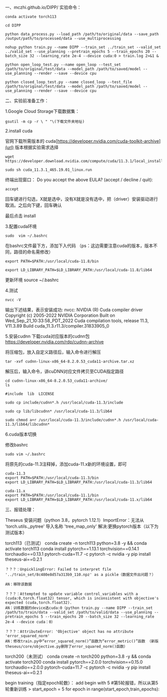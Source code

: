 一、mczhi.github.io/DIPP/ 实验命令：

	conda activate torch113

	cd DIPP

	python data_process.py --load_path /path/to/original/data --save_path /output/path/to/processed/data --use_multiprocessing

	nohup python train.py --name DIPP --train_set ../train_set --valid_set ../valid_set --use_planning --pretrain_epochs 5 --train_epochs 20 --batch_size 32 --learning_rate 2e-4 --device cuda:0 > train.log 2>&1 &

	python open_loop_test.py --name open_loop --test_set /path/to/original/test/data --model_path /path/to/saved/model --use_planning --render --save --device cpu

	python closed_loop_test.py --name closed_loop --test_file /path/to/original/test/data --model_path /path/to/saved/model --use_planning --render --save --device cpu

二、实验前准备工作：

1.Google Cloud Storage下载数据集：

	gsutil -m cp -r \ " "\(下载文件夹地址)

2.install cuda

官网下载所需版本的 cuda[https://developer.nvidia.com/cuda-toolkit-archive](url)
版本根据实验需求选择

	wget https://developer.download.nvidia.com/compute/cuda/11.3.1/local_installers/cuda_11.3.1_465.19.01_linux.run 

	sudo sh cuda_11.3.1_465.19.01_linux.run

终端出现窗口：
Do you accept the above EULA? (accept / decline / quit):

	accept

回车键进行勾选，X就是选中，没有X就是没有选中，把（driver）安装驱动进行取消。之后向下键，回车确认

最后点击 install

3.配置cuda环境

	sudo  vim ~/.bashrc 

在bashrc文件最下方，添加下入代码
（ps：这边需要注意cuda的版本，版本不同，路径的命名需修改）

	export PATH=$PATH:/usr/local/cuda-11.8/bin

	export LD_LIBRARY_PATH=$LD_LIBRARY_PATH:/usr/local/cuda-11.8/lib64

更新环境
	source ~/.bashrc

4.测试

	nvcc -V

输出下述结果，表示安装成功:
	nvcc: NVIDIA (R) Cuda compiler driver
	Copyright (c) 2005-2022 NVIDIA Corporation
	Built on Wed_Sep_21_10:33:58_PDT_2022
	Cuda compilation tools, release 11.3, V11.3.89
	Build cuda_11.3.r11.3/compiler.31833905_0

5.安装cudnn
下载cuda对应版本的cudnn包 https://developer.nvidia.com/rdp/cudnn-archive

将压缩包，放入自定义路径后，输入命令进行解压

	tar -xvf cudnn-linux-x86_64-8.2.0.53_cuda11-archive.tar.xz 

解压后，输入命令，讲cuDNN对应文件拷贝至CUDA指定路径

	cd cudnn-linux-x86_64-8.2.0.53_cuda11-archive/
	ls

	#include  lib  LICENSE

	sudo cp include/cudnn*.h /usr/local/cuda-11.3/include

	sudo cp lib/libcudnn* /usr/local/cuda-11.3/lib64

	sudo chmod a+r /usr/local/cuda-11.3/include/cudnn*.h /usr/local/cuda-11.3/lib64/libcudnn*

6.cuda版本切换

修改bashrc

	sudo vim ~/.bashrc

将原先的cuda-11.3注释掉，添加cuda-11.x新的环境设置，即可

	cuda-11.3
	export PATH=$PATH:/usr/local/cuda-11.3/bin
	export LD_LIBRARY_PATH=$LD_LIBRARY_PATH:/usr/local/cuda-11.3/lib64

	cuda-11.x
	export PATH=$PATH:/usr/local/cuda-11.1/bin
	export LD_LIBRARY_PATH=$LD_LIBRARY_PATH:/usr/local/cuda-11.x/lib64

三、报错处理：

Theseus 安装问题（python 3.8，pytorch 1.12.1）ImportError：无法从 'torch.utils._pytree' 导入名称 'tree_map_only'
解决:更换pytorch版本（以下为测试版本）

torch113（已测试）
	conda create -n torch113 python=3.8 -y && conda activate torch113
	conda install pytorch==1.13.1 torchvision==0.14.1 torchaudio==0.13.1 pytorch-cuda=11.7 -c pytorch -c nvidia -y
	pip install theseus-ai==0.2.1

	？？？：UnpicklingError: Failed to interpret file '../train_set/8c480e8d57a313b9_110.npz' as a pickle（数据文件出问题？）
	
	AN：移除该数据
	
	？？？：Attempted to update variable control_variables with a (cuda:0,torch.float32) tensor, which is inconsistent with objective's expected (cuda,torch.float32).
	AN：训练数据的device选cuda:0（python train.py --name DIPP --train_set /path/to/train/data --valid_set /path/to/valid/data --use_planning --pretrain_epochs 5 --train_epochs 20 --batch_size 32 --learning_rate 2e-4 --device cuda：0）
	
	？？？：AttributeError: 'Objective' object has no attribute 'error_squared_norm'
	AN：修改train.py中“error_squared_norm()”函数为“error_metric()”函数 （新版theseus/core/objective.py删除了error_squared_norm()函数）


torch200（未测试）
	conda create -n torch200 python=3.8 -y && conda activate torch200
	conda install pytorch==2.0.0 torchvision==0.15.0 torchaudio==2.0.0 pytorch-cuda=11.7 -c pytorch -c nvidia -y
	pip install theseus-ai==0.2.1



begin training（指定epoch轮数）：
  add begin with 5 #第5轮报错，所以从第5轮重新训练
    > start_epoch = 5
	for epoch in range(start_epoch,train_epochs):